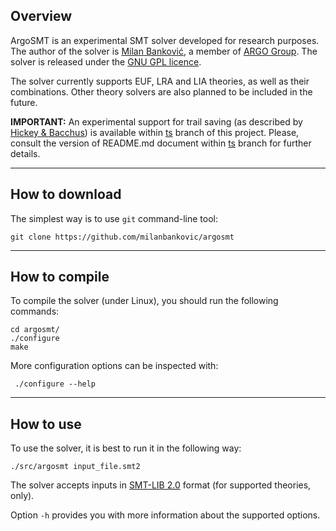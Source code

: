 ## Overview

ArgoSMT is an experimental SMT solver developed for research
purposes. The author of the solver is [Milan
Banković](http:/www.matf.bg.ac.rs/~milan/), a member of [ARGO
Group](http://argo.matf.bg.ac.rs/). The solver is released under the
[GNU GPL licence](http://www.gnu.org/licenses/gpl-3.0.en.html).

The solver currently supports EUF, LRA and LIA theories, as well as
their combinations. Other theory solvers are also planned to be
included in the future.

**IMPORTANT:** An experimental support for trail saving (as described
by [Hickey &
Bacchus](https://link.springer.com/chapter/10.1007/978-3-030-51825-7_4))
is available within [ts](https://github.com/milanbankovic/argosmt/tree/ts) branch of this project. Please, consult the
version of README.md document within [ts](https://github.com/milanbankovic/argosmt/tree/ts) branch for further details.

---

## How to download

The simplest way is to use `git` command-line tool:

	git clone https://github.com/milanbankovic/argosmt

---

## How to compile

To compile the solver (under Linux), you should run the following commands:

	cd argosmt/
	./configure
	make	

More configuration options can be inspected with:

     ./configure --help

---

## How to use

To use the solver, it is best to run it in the following way:

	./src/argosmt input_file.smt2
      

The solver accepts inputs in [SMT-LIB
2.0](https://smtlib.cs.uiowa.edu/) format (for supported theories,
only).

Option `-h` provides you with more information about the supported options. 